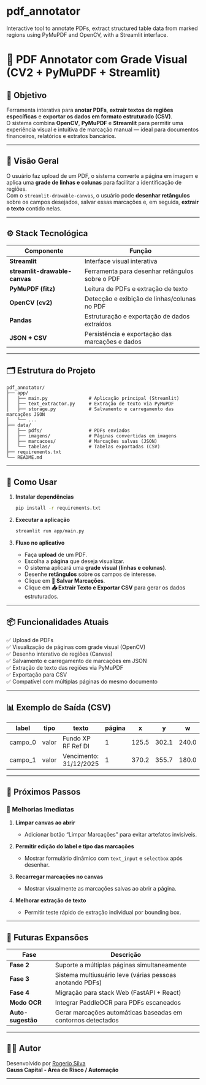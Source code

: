 # pdf_annotator
Interactive tool to annotate PDFs, extract structured table data from marked regions using PyMuPDF and OpenCV, with a Streamlit interface.

# 📄 PDF Annotator com Grade Visual (CV2 + PyMuPDF + Streamlit)

## 🎯 Objetivo

Ferramenta interativa para **anotar PDFs**, **extrair textos de regiões específicas** e **exportar os dados em formato estruturado (CSV)**.  
O sistema combina **OpenCV**, **PyMuPDF** e **Streamlit** para permitir uma experiência visual e intuitiva de marcação manual — ideal para documentos financeiros, relatórios e extratos bancários.

---

## 🧠 Visão Geral

O usuário faz upload de um PDF, o sistema converte a página em imagem e aplica uma **grade de linhas e colunas** para facilitar a identificação de regiões.  
Com o `streamlit-drawable-canvas`, o usuário pode **desenhar retângulos** sobre os campos desejados, salvar essas marcações e, em seguida, **extrair o texto** contido nelas.

---

## ⚙️ Stack Tecnológica

| Componente | Função |
|-------------|--------|
| **Streamlit** | Interface visual interativa |
| **streamlit-drawable-canvas** | Ferramenta para desenhar retângulos sobre o PDF |
| **PyMuPDF (fitz)** | Leitura de PDFs e extração de texto |
| **OpenCV (cv2)** | Detecção e exibição de linhas/colunas no PDF |
| **Pandas** | Estruturação e exportação de dados extraídos |
| **JSON + CSV** | Persistência e exportação das marcações e dados |

---

## 🗂️ Estrutura do Projeto

```
pdf_annotator/
├── app/
│   ├── main.py               # Aplicação principal (Streamlit)
│   ├── text_extractor.py     # Extração de texto via PyMuPDF
│   ├── storage.py            # Salvamento e carregamento das marcações JSON
│   └── ...
├── data/
│   ├── pdfs/                 # PDFs enviados
│   ├── imagens/              # Páginas convertidas em imagens
│   ├── marcacoes/            # Marcações salvas (JSON)
│   └── tabelas/              # Tabelas exportadas (CSV)
├── requirements.txt
└── README.md
```

---

## 🚀 Como Usar

1. **Instalar dependências**
   ```bash
   pip install -r requirements.txt
   ```

2. **Executar a aplicação**
   ```bash
   streamlit run app/main.py
   ```

3. **Fluxo no aplicativo**
   - Faça **upload** de um PDF.
   - Escolha a **página** que deseja visualizar.
   - O sistema aplicará uma **grade visual (linhas e colunas)**.
   - Desenhe **retângulos** sobre os campos de interesse.
   - Clique em **💾 Salvar Marcações**.
   - Clique em **📤 Extrair Texto e Exportar CSV** para gerar os dados estruturados.

---

## 📦 Funcionalidades Atuais

✅ Upload de PDFs  
✅ Visualização de páginas com grade visual (OpenCV)  
✅ Desenho interativo de regiões (Canvas)  
✅ Salvamento e carregamento de marcações em JSON  
✅ Extração de texto das regiões via PyMuPDF  
✅ Exportação para CSV  
✅ Compatível com múltiplas páginas do mesmo documento  

---

## 📊 Exemplo de Saída (CSV)

| label | tipo  | texto | página | x | y | w | h |
|-------|-------|-------|--------|---|---|---|---|
| campo_0 | valor | Fundo XP RF Ref DI | 1 | 125.5 | 302.1 | 240.0 | 45.2 |
| campo_1 | valor | Vencimento: 31/12/2025 | 1 | 370.2 | 355.7 | 180.0 | 40.0 |

---

## 🚧 Próximos Passos

### 🔧 Melhorias Imediatas

1. **Limpar canvas ao abrir**
   - Adicionar botão “Limpar Marcações” para evitar artefatos invisíveis.

2. **Permitir edição do label e tipo das marcações**
   - Mostrar formulário dinâmico com `text_input` e `selectbox` após desenhar.

3. **Recarregar marcações no canvas**
   - Mostrar visualmente as marcações salvas ao abrir a página.

4. **Melhorar extração de texto**
   - Permitir teste rápido de extração individual por bounding box.

---

## 🧩 Futuras Expansões

| Fase | Descrição |
|------|------------|
| **Fase 2** | Suporte a múltiplas páginas simultaneamente |
| **Fase 3** | Sistema multiusuário leve (várias pessoas anotando PDFs) |
| **Fase 4** | Migração para stack Web (FastAPI + React) |
| **Modo OCR** | Integrar PaddleOCR para PDFs escaneados |
| **Auto-sugestão** | Gerar marcações automáticas baseadas em contornos detectados |

---

## 👨‍💻 Autor

Desenvolvido por [Rogerio Silva](mailto:risco.gauss@gausscapital.com.br)  
**Gauss Capital - Área de Risco / Automação**

---
